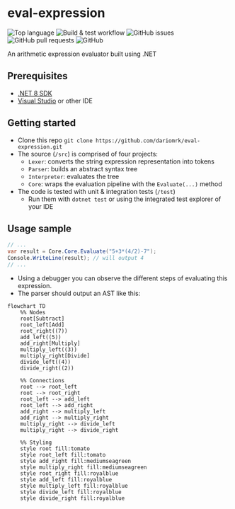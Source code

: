# eval-expression

![Top language](https://img.shields.io/github/languages/top/dariomrk/eval-expression)
![Build & test workflow](https://img.shields.io/github/actions/workflow/status/dariomrk/eval-expression/build-and-test.yaml)
![GitHub issues](https://img.shields.io/github/issues/dariomrk/eval-expression)
![GitHub pull requests](https://img.shields.io/github/issues-pr/dariomrk/eval-expression)
![GitHub](https://img.shields.io/github/license/dariomrk/eval-expression)

An arithmetic expression evaluator built using .NET

## Prerequisites

- [.NET 8 SDK](https://dotnet.microsoft.com/en-us/download/dotnet/8.0)
- [Visual Studio](https://visualstudio.microsoft.com/vs/community/) or other IDE

## Getting started

- Clone this repo `git clone https://github.com/dariomrk/eval-expression.git`
- The source (`/src`) is comprised of four projects:
  - `Lexer`: converts the string expression representation into tokens
  - `Parser`: builds an abstract syntax tree
  - `Interpreter`: evaluates the tree
  - `Core`: wraps the evaluation pipeline with the `Evaluate(...)` method
- The code is tested with unit & integration tests (`/test`)
  - Run them with `dotnet test` or using the integrated test explorer of your IDE

## Usage sample

```csharp
// ...
var result = Core.Core.Evaluate("5+3*(4/2)-7");
Console.WriteLine(result); // will output 4
// ...
```
- Using a debugger you can observe the different steps of evaluating this expression.
- The parser should output an AST like this:
```mermaid
flowchart TD
    %% Nodes
    root[Subtract]
    root_left[Add]
    root_right((7))
    add_left((5))
    add_right[Multiply]
    multiply_left((3))
    multiply_right[Divide]
    divide_left((4))
    divide_right((2))

    %% Connections
    root --> root_left
    root --> root_right
    root_left --> add_left
    root_left --> add_right
    add_right --> multiply_left
    add_right --> multiply_right
    multiply_right --> divide_left
    multiply_right --> divide_right

    %% Styling
    style root fill:tomato
    style root_left fill:tomato
    style add_right fill:mediumseagreen
    style multiply_right fill:mediumseagreen
    style root_right fill:royalblue
    style add_left fill:royalblue
    style multiply_left fill:royalblue
    style divide_left fill:royalblue
    style divide_right fill:royalblue
```